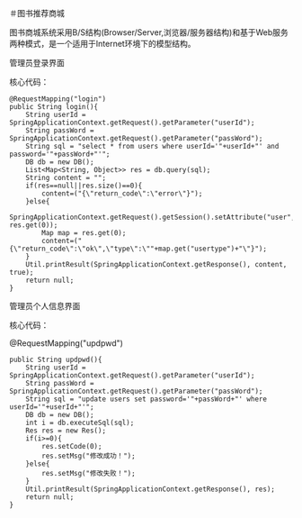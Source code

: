 ＃图书推荐商城


图书商城系统采用B/S结构(Browser/Server,浏览器/服务器结构)和基于Web服务两种模式，是一个适用于Internet环境下的模型结构。

管理员登录界面

核心代码：

	@RequestMapping("login")
	public String login(){
		String userId = SpringApplicationContext.getRequest().getParameter("userId");
		String passWord = SpringApplicationContext.getRequest().getParameter("passWord");
		String sql = "select * from users where userId='"+userId+"' and password='"+passWord+"'";
		DB db = new DB();
		List<Map<String, Object>> res = db.query(sql);
		String content = "";
		if(res==null||res.size()==0){
			content=("{\"return_code\":\"error\"}");
		}else{
			SpringApplicationContext.getRequest().getSession().setAttribute("user", res.get(0));
			Map map = res.get(0);
			content=("{\"return_code\":\"ok\",\"type\":\""+map.get("usertype")+"\"}");
		}
		Util.printResult(SpringApplicationContext.getResponse(), content, true);
		return null;
	}














管理员个人信息界面

核心代码：

@RequestMapping("updpwd")
	
	public String updpwd(){
		String userId = SpringApplicationContext.getRequest().getParameter("userId");
		String passWord = SpringApplicationContext.getRequest().getParameter("passWord");
		String sql = "update users set password='"+passWord+"' where userId='"+userId+"'";
		DB db = new DB();
		int i = db.executeSql(sql);
		Res res = new Res();
		if(i>=0){
			res.setCode(0);
			res.setMsg("修改成功！");
		}else{
			res.setMsg("修改失败！");
		}
		Util.printResult(SpringApplicationContext.getResponse(), res);
		return null;
	}

